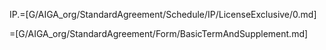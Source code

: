 

IP.=[G/AIGA_org/StandardAgreement/Schedule/IP/LicenseExclusive/0.md]

=[G/AIGA_org/StandardAgreement/Form/BasicTermAndSupplement.md]